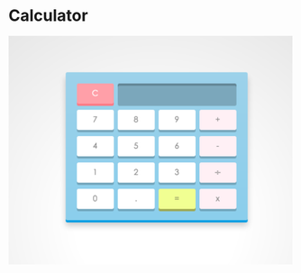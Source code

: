 # Calculator
![Screenshot](https://github.com/sinyozz/Calculator-homework/blob/master/screenshot.png)
